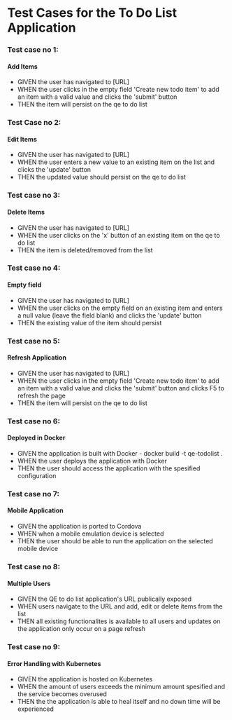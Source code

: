 # Test Cases for the To Do List Application #
### Test case no 1: ###
#### Add Items ####
- GIVEN the user has navigated to [URL]
- WHEN the user clicks in the empty field 'Create new todo item' to add an item with a valid value and clicks the 'submit' button
- THEN the item will persist on the qe to do list

### Test Case no 2: ###
#### Edit Items ####
- GIVEN the user has navigated to [URL]
- WHEN the user enters a new value to an existing item on the list and clicks the 'update' button
- THEN the updated value should persist on the qe to do list

### Test case no 3: ###
#### Delete Items ####
- GIVEN the user has navigated to [URL]
- WHEN the user clicks on the 'x' button of an existing item on the qe to do list
- THEN the item is deleted/removed from the list

### Test case no 4: ###
#### Empty field ####
- GIVEN the user has navigated to [URL]
- WHEN the user clicks on the empty field on an existing item and enters a null value (leave the field blank) and clicks the 'update' button
- THEN the existing value of the item should persist

### Test case no 5: ###
#### Refresh Application ####
- GIVEN the user has navigated to [URL]
- WHEN the user clicks in the empty field 'Create new todo item' to add an item with a valid value and clicks the 'submit' button and clicks F5 to refresh the page
- THEN the item will persist on the qe to do list

### Test case no 6: ###
#### Deployed in Docker ####
- GIVEN the application is built with Docker - docker build -t qe-todolist .
- WHEN the user deploys the application with Docker
- THEN the user should access the application with the spesified configuration

### Test case no 7: ###
#### Mobile Application ####
- GIVEN the application is ported to Cordova
- WHEN when a mobile emulation device is selected
- THEN the user should be able to run the application on the selected mobile device

### Test case no 8: ###
#### Multiple Users ####
- GIVEN the QE to do list application's URL publically exposed
- WHEN users navigate to the URL and add, edit or delete items from the list
- THEN all existing functionalites is available to all users and updates on the application only occur on a page refresh

### Test case no 9: ###
#### Error Handling with Kubernetes ####
- GIVEN the application is hosted on Kubernetes 
- WHEN the amount of users exceeds the minimum amount spesified and the  service becomes overused
- THEN the the application is able to heal itself and no down time will be experienced